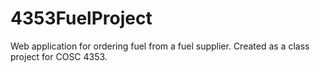# 4353FuelProject
Web application for ordering fuel from a fuel supplier. Created as a class project for COSC 4353.
